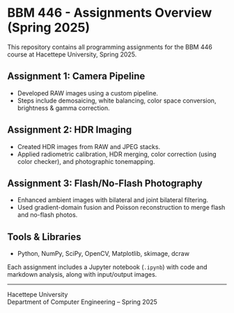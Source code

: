 # BBM 446 - Assignments Overview (Spring 2025)

This repository contains all programming assignments for the BBM 446 course at Hacettepe University, Spring 2025.

## Assignment 1: Camera Pipeline
- Developed RAW images using a custom pipeline.
- Steps include demosaicing, white balancing, color space conversion, brightness & gamma correction.

## Assignment 2: HDR Imaging
- Created HDR images from RAW and JPEG stacks.
- Applied radiometric calibration, HDR merging, color correction (using color checker), and photographic tonemapping.

## Assignment 3: Flash/No-Flash Photography
- Enhanced ambient images with bilateral and joint bilateral filtering.
- Used gradient-domain fusion and Poisson reconstruction to merge flash and no-flash photos.

## Tools & Libraries
- Python, NumPy, SciPy, OpenCV, Matplotlib, skimage, dcraw

Each assignment includes a Jupyter notebook (`.ipynb`) with code and markdown analysis, along with input/output images.

---

Hacettepe University  
Department of Computer Engineering – Spring 2025
